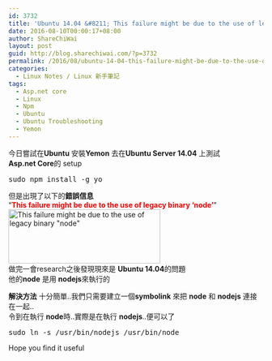 ```yaml
---
id: 3732
title: 'Ubuntu 14.04 &#8211; This failure might be due to the use of legacy binary &#8220;node&#8221;'
date: 2016-08-10T00:00:17+08:00
author: ShareChiWai
layout: post
guid: http://blog.sharechiwai.com/?p=3732
permalink: /2016/08/ubuntu-14-04-this-failure-might-be-due-to-the-use-of-legacy-binary-node/
categories:
  - Linux Notes / Linux 新手筆記
tags:
  - Asp.net core
  - Linux
  - Npm
  - Ubuntu
  - Ubuntu Troubleshooting
  - Yemon
---
```

今日嘗試在**Ubuntu** 安裝**Yemon** 去在**Ubuntu Server 14.04** 上測試  
**Asp.net Core**的 setup

<pre>sudo npm install -g yo
</pre>

但是出現了以下的**錯誤信息**  
&#8220;<span style="color: #ff0000;"><strong>This failure might be due to the use of legacy binary &#8216;node&#8217;</strong></span>&#8221;  
[<img class="alignnone wp-image-3734 size-medium" title="This failure might be due to the use of legacy binary &quot;node&quot;" src="https://i2.wp.com/blog.sharechiwai.com/wp-content/uploads/2016/08/LegacyBinaryNode.png?resize=300%2C107" alt="This failure might be due to the use of legacy binary &quot;node&quot;" width="300" height="107" srcset="https://i2.wp.com/blog.sharechiwai.com/wp-content/uploads/2016/08/LegacyBinaryNode.png?resize=300%2C107 300w, https://i2.wp.com/blog.sharechiwai.com/wp-content/uploads/2016/08/LegacyBinaryNode.png?resize=768%2C275 768w, https://i2.wp.com/blog.sharechiwai.com/wp-content/uploads/2016/08/LegacyBinaryNode.png?resize=1024%2C367 1024w, https://i2.wp.com/blog.sharechiwai.com/wp-content/uploads/2016/08/LegacyBinaryNode.png?resize=624%2C223 624w, https://i2.wp.com/blog.sharechiwai.com/wp-content/uploads/2016/08/LegacyBinaryNode.png?w=1355 1355w, https://i2.wp.com/blog.sharechiwai.com/wp-content/uploads/2016/08/LegacyBinaryNode.png?w=1250 1250w" sizes="(max-width: 300px) 100vw, 300px" data-recalc-dims="1" />](https://i2.wp.com/blog.sharechiwai.com/wp-content/uploads/2016/08/LegacyBinaryNode.png)  
做完一會research之後發現現來是 **Ubuntu 14.04**的問題  
他的**node** 是用 **nodejs**來執行的

**解決方法** 十分簡單..我們只需要建立一個**symbolink** 來把 **node** 和 **nodejs** 連接在一起..  
令到在執行 **node**時..實際是在執行 **nodejs**..便可以了

<pre>sudo ln -s /usr/bin/nodejs /usr/bin/node
</pre>

Hope you find it useful
